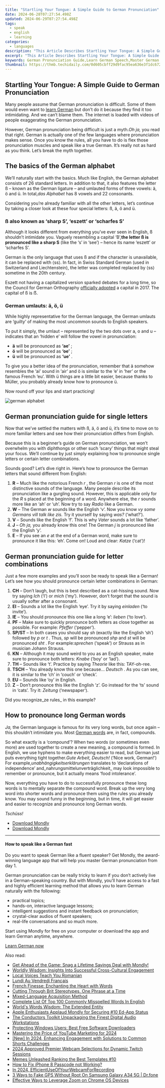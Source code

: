 ```yaml
---
title: "Startling Your Tongue: A Simple Guide to German Pronunciation"
date: 2024-06-28T07:27:54.498Z
updated: 2024-06-29T07:27:54.498Z
tags:
  - speak
  - english
  - learning
categories:
  - languages
description: "This Article Describes Startling Your Tongue: A Simple Guide to German Pronunciation"
excerpt: "This Article Describes Startling Your Tongue: A Simple Guide to German Pronunciation"
keywords: German Pronunciation Guide,Learn German Speech,Master German Pronunciation,Easy German Speaking Tips,German Pronunciation Exercises,Tongue Techniques in German Language Learning,Speak Like a Native German Speaker
thumbnail: https://thmb.techidaily.com/0d605cbff29d9fac95ea636e3f1dc6722b73dcac2e7b43e02dacf71b94afcc8e.jpg
---
```


## Startling Your Tongue: A Simple Guide to German Pronunciation

 Many people assume that German pronunciation is difficult. Some of them would even want to [learn German](https://shop.mondly.com/affiliate.php?ACCOUNT=ATISTUDI&AFFILIATE=108875&PATH=https://www.mondly.com?AFFILIATE=108875) but don’t do it because they find it too intimidating. And we can’t blame them. The internet is loaded with videos of people exaggerating the German pronunciation.

 However, German pronunciation being difficult is just a myth._Oh ja,_ you read that right. German is actually one of the few languages where pronunciation makes sense. Once you know the rules, all you have to do is flex those pronunciation muscles and speak like a true German. It’s really not as hard as you think. Let’s break the myth together.

## The basics of the German alphabet

 We’ll naturally start with the basics. Much like English, the German alphabet consists of 26 standard letters. In addition to that, it also features the letter ß – known as the German ligature – and umlauted forms of three vowels: ä, ö and ü. In total,_das Alphabet_ has 8 vowels and 22 consonants.

 Considering you’re already familiar with all the other letters, let’s continue by taking a closer look at these four special letters: ß, ä, ö and ü.

### ß also known as ‘sharp S’, ‘eszett’ or ‘scharfes S’

 Although it looks different from everything you’ve ever seen in English, ß shouldn’t intimidate you. Vaguely resembling a capital ‘B’,**the letter ß is pronounced like a sharp S** (like the ‘s’ in ‘see’) – hence its name ‘eszett’ or ‘scharfes S’.

 German is the only language that uses ß and if the character is unavailable, it can be replaced with ⟨ss⟩. In fact, in Swiss Standard German (used in Switzerland and Liechtenstein), the letter was completed replaced by ⟨ss⟩ sometime in the 20th century.

 Eszett not having a capitalized version sparked debates for a long time, so the Council for German Orthography [officially adopted](https://www.sueddeutsche.de/bildung/rechtschreibung-das-alphabet-bekommt-einen-neuen-buchstaben-1.3566309) a capital in 2017\. The capital of ß is ẞ.

### German umlauts: ä, ö, ü

 While highly representative for the German language, the German umlauts are ‘guilty’ of making the most uncommon sounds to English speakers.

 To put it simply, the umlaut – represented by the two dots over a, o and u – indicates that an ‘hidden e’ will follow the vowel in pronunciation:

* **ä** will be pronounced as **‘ae’** ;
* **ö** will be pronounced as **‘oe’** ;
* **ü** will be pronounced as **‘ue’** .

 To give you a better idea of the pronunciation, remember that ä somehow resembles the ‘ai’ sound in ‘air’ and ö is similar to the ‘e’ in ‘her’ or the famous French ‘eu’. With ü things are a little bit easier, because thanks to Müller, you probably already know how to pronounce ü.

Now round off your lips and start practicing!

![german alphabet](https://edge.mondly.com/blog/wp-content/uploads/2022/04/german-alphabet-960x640.jpg "A Beginner’s Guide To The German Pronunciation &Amp; Alphabet 2")

## German pronunciation guide for single letters

 Now that we’ve settled the matters with ß, ä, ö and ü, it’s time to move on to more familiar letters and see how their pronunciation differs from English.

 Because this is a beginner’s guide on German pronunciation, we won’t overwhelm you with diphthongs or other such ‘scary’ things that might steal your focus. We’ll continue by just simply explaining how to pronounce single letters or certain letter combinations.

 Sounds good? Let’s dive right in. Here’s how to pronounce the German letters that sound different from English:

1. **R** – Much like the notorious French _r_ , the German _r_ is one of the most distinctive sounds of the language. Many people describe its pronunciation like a gurgling sound. However, this is applicable only for the _R_ s placed at the beginning of a word. Anywhere else, the _r_  sounds more like an ‘ah’ or ‘uh’. Now try to say _Radio_ like a German.
2. **W** – The German _w_ sounds like the English ‘v’. Now you know _vy some Germans vill talk like zis._  Try it yourself by saying _was?_ (‘what?’).
3. **V** – Sounds like the English ‘f’. This is why _Vater_ sounds a lot like ‘father’.
4. **J** – _Oh ja,_ you already know this one! The German _j_ is pronounced like the English ‘y’.
5. **E** – If you see an _e_ at the end of a German word, make sure to pronounce it like this: ‘eh’. Come on! Loud and clear: _Katze_ (‘cat’)!

## German pronunciation guide for letter combinations

 Just a few more examples and you’ll soon be ready to speak like a German! Let’s see how you should pronounce certain letter combinations in German:

1. **CH** – Don’t laugh, but this is best described as a cat-hissing sound. Now try saying _Ich_ (‘I’) or _mich_ (‘my’). However, don’t forget that the sound is usually softer after a consonant.
2. **EI** – Sounds a lot like the English ‘eye’. Try it by saying _einladen_ (‘to invite’).
3. **IE**  – You should pronounce this one like a long ‘e’: _lieben_ (‘to love’).
4. **PF** – Make sure to quickly pronounce both letters as close together as possible. For example: _Pfeffer_ (‘pepper’).
5. **SP/ST** – In both cases you should say _sh_  (exactly like the English ‘sh’) followed by _p_ or _t_ . Thus, _sp_ will be pronounced _shp_ and _st_ will be pronounced _sht_ . For example:_sprechen_ (‘speak’) or Strauss as in musician Johann Strauss.
6. **KN** – Although it may sound weird to you as an English speaker, make sure to pronounce both letters: _Knabe_ (‘boy’ or ‘lad’).
7. **TH** – Sounds like ‘t’. Practice by saying _Theorie_ like this: TAY-oh-ree.
8. **TSCH** – You already know this one because… _Deutsch_ . As you can see, it is similar to the ‘ch’ in ‘couch’ or ‘check’.
9. **EU** – Sounds like ‘oy’ in English.
10. **Z** – Don’t pronounce this like the English ‘z’. Go instead for the ‘ts’ sound in ‘cats’. Try it: _Zeitung_ (‘newspaper’).

 Did you recognize_ze rules_ in this example?

## How to pronounce long German words

_Ja,_ the German language is famous for its very long words, but once again – this shouldn’t intimidate you. Most [German words](https://shop.mondly.com/affiliate.php?ACCOUNT=ATISTUDI&AFFILIATE=108875&PATH=https://www.mondly.com?AFFILIATE=108875) are, in fact, compounds.

 So what exactly is a ‘compound’? When two words (or sometimes even more) are used together to create a new meaning, a compound is formed. In English, we use hyphens to make everything easier to read, but German just puts everything tight together._Gute Arbeit, Deutsch!_ (‘Nice work, German!’) For example,_unabhängigkeitserklärungen_ translates to ‘declarations of independence’ and_nahrungsmittelunverträglichkeit_ may look impossible to remember or pronounce, but it actually means ‘food intolerance’.

 Now, everything you have to do to successfully pronounce these long words is to mentally separate the compound word. Break up the very long word into shorter words and pronounce them using the rules you already know. You may sound funny in the beginning, but in time, it will get easier and easier to recognize and pronounce long German words.

_Tschüss!_

* [Download Mondly](https://www.facebook.com/sharer/sharer.php?u=https%3A%2F%2Fwww.mondly.com%2Fblog%2Fgerman-pronunciation-alphabet%2F&t=A+Beginner%E2%80%99s+Guide+to+the+German+Pronunciation+%26+Alphabet "Share on Facebook")
* [Download Mondly](https://shop.mondly.com/affiliate.php?ACCOUNT=ATISTUDI&AFFILIATE=108875&PATH=https://www.mondly.com?AFFILIATE=108875)

---

#### How to speak like a German fast

 Do you want to speak German like a fluent speaker? Get Mondly, the award-winning language app that will help you master German pronunciation from day 1.

 German pronunciation can be really tricky to learn if you don’t actively live in a German-speaking country. But with Mondly, you’ll have access to a fast and highly efficient learning method that allows you to learn German naturally with the following:

* practical topics;
* hands-on, interactive language lessons;
* intelligent suggestions and instant feedback on pronunciation;
* crystal-clear audios of fluent speakers;
* real-life conversations and so much more.

 Start using Mondly for free on your computer or download the app and learn German anytime, anywhere.

[Learn German now](https://adjt.mondly.com/5ixfg4k?campaign=blog-post-id-6739&fallback=https%3A%2F%2Fapp.mondly.com%3Futm%5Fmedium%3Dblog%5Fblog-post-id-6739%26utm%5Fsource%3Dblog-post-id-6739&redirect%5Fmacos=https%3A%2F%2Fapp.mondly.com%3Futm%5Fmedium%3Dblog%5Fblog-post-id-6739%26utm%5Fsource%3Dblog-post-id-6739&redirect%5Fandroid=https%3A%2F%2Fplay.google.com%2Fstore%2Fapps%2Fdetails%3Fid%3Dcom.atistudios.mondly.languages%3Futm%5Fmedium%3Dblog%5Fblog-post-id-6739%26utm%5Fsource%3Dblog-post-id-6739&redirect%5Fios=https%3A%2F%2Fapps.apple.com%2Fapp%2Fapple-store%2Fid987873536%3Fpt%3D78954800%26ct%3Dblog-post-id-6739%26mt%3D8 "Learn German now")

<ins class="adsbygoogle"
     style="display:block"
     data-ad-format="autorelaxed"
     data-ad-client="ca-pub-7571918770474297"
     data-ad-slot="1223367746"></ins>



<ins class="adsbygoogle"
     style="display:block"
     data-ad-client="ca-pub-7571918770474297"
     data-ad-slot="8358498916"
     data-ad-format="auto"
     data-full-width-responsive="true"></ins>

<span class="atpl-alsoreadstyle">Also read:</span>
<div><ul>
<li><a href="https://mondly-stories.techidaily.com/get-ahead-of-the-game-snag-a-lifetime-savings-deal-with-mondly/"><u>Get Ahead of the Game: Snag a Lifetime Savings Deal with Mondly!</u></a></li>
<li><a href="https://mondly-stories.techidaily.com/worldly-wisdom-insights-into-successful-cross-cultural-engagement/"><u>Worldly Wisdom: Insights Into Successful Cross-Cultural Engagement</u></a></li>
<li><a href="https://mondly-stories.techidaily.com/local-voices-teach-you-romanian/"><u>Local Voices Teach You Romanian</u></a></li>
<li><a href="https://mondly-stories.techidaily.com/lundi-au-vendredi-francais/"><u>Lundi Au Vendredi Français</u></a></li>
<li><a href="https://mondly-stories.techidaily.com/french-finesse-enchanting-the-heart-with-words/"><u>French Finesse: Enchanting the Heart with Words</u></a></li>
<li><a href="https://mondly-stories.techidaily.com/cutting-through-brit-stereotypes-one-phrase-at-a-time/"><u>Cutting Through Brit Stereotypes, One Phrase at a Time</u></a></li>
<li><a href="https://mondly-stories.techidaily.com/mixed-language-acquisition-method/"><u>Mixed-Language Acquisition Method</u></a></li>
<li><a href="https://mondly-stories.techidaily.com/complete-list-of-top-100-commonly-misspelled-words-in-english/"><u>Complete List Of Top 100 Commonly Misspelled Words In English</u></a></li>
<li><a href="https://mondly-stories.techidaily.com/worlds-words-wisdom-the-extended-entity/"><u>World's Words Wisdom: The Extended Entity</u></a></li>
<li><a href="https://mondly-stories.techidaily.com/apple-enthusiasts-applaud-mondly-for-securing-10-ed-app-status/"><u>Apple Enthusiasts Applaud Mondly for Securing #10 Ed-App Status</u></a></li>
<li><a href="https://voice-adjusting.techidaily.com/the-conductors-toolkit-unpackaging-the-finest-digital-audio-workstations/"><u>The Conductors Toolkit Unpackaging the Finest Digital Audio Workstations</u></a></li>
<li><a href="https://windows11.techidaily.com/protecting-windows-users-best-free-software-downloaders/"><u>Protecting Windows Users: Best Free Software Downloaders</u></a></li>
<li><a href="https://extra-approaches.techidaily.com/mastering-the-price-of-youtube-marketing-for-2024/"><u>Mastering the Price of YouTube Marketing for 2024</u></a></li>
<li><a href="https://facebook-record-videos.techidaily.com/new-in-2024-enhancing-engagement-with-solutions-to-common-shorts-challenges/"><u>[New] In 2024, Enhancing Engagement with Solutions to Common Shorts Challenges</u></a></li>
<li><a href="https://screen-video-capture.techidaily.com/2024-approved-premier-webcam-selections-for-dynamic-twitch-sessions/"><u>2024 Approved  Premier Webcam Selections for Dynamic Twitch Sessions</u></a></li>
<li><a href="https://extra-resources.techidaily.com/memes-unleashed-ranking-the-best-templates-10/"><u>Memes Unleashed  Ranking the Best Templates #10</u></a></li>
<li><a href="https://ios-unlock.techidaily.com/how-to-fix-iphone-8-passcode-not-working-by-drfone-ios/"><u>How to Fix iPhone 8 Passcode not Working?</u></a></li>
<li><a href="https://visual-screen-recording.techidaily.com/in-2024-efficientuseofyourwebcamforrecording/"><u>In 2024, EfficientUseOfYourWebcamForRecording</u></a></li>
<li><a href="https://location-fake.techidaily.com/3-ways-to-fake-gps-without-root-on-samsung-galaxy-a34-5g-drfone-by-drfone-virtual-android/"><u>3 Ways to Fake GPS Without Root On Samsung Galaxy A34 5G | Dr.fone</u></a></li>
<li><a href="https://extra-tips.techidaily.com/effective-ways-to-leverage-zoom-on-chrome-os-devices/"><u>Effective Ways to Leverage Zoom on Chrome OS Devices</u></a></li>
</ul></div>

